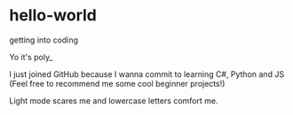 # hello-world
getting into coding

Yo it's poly_

I just joined GitHub because I wanna commit to learning C#, Python and JS (Feel free to recommend me some cool beginner projects!)

Light mode scares me and lowercase letters comfort me.
